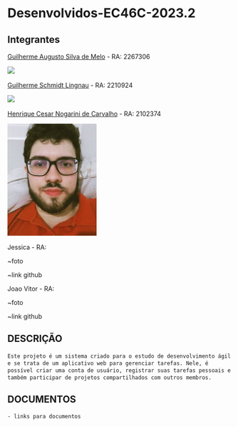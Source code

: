 # Desenvolvidos-EC46C-2023.2

## Integrantes

[Guilherme Augusto Silva de Melo](https://github.com/Guilherme-Silva-Melo/) - RA: 2267306

<img src="img/Foto - Guilherme Augusto.jpg" width="200">


[Guilherme Schmidt Lingnau](https://github.com/Guilherme-Schmidt/) - RA: 2210924

<img src="img/Foto - Guilherme Schmidt .jpeg" width="200">

[Henrique Cesar Nogarini de Carvalho](https://github.com/henriquenogarini) - RA: 2102374

<img src="img/Foto - Henrique Nogarini.jpeg" width="200">

Jessica - RA:

~foto 

~link github


Joao Vitor - RA: 

~foto 

~link github


## DESCRIÇÃO
    Este projeto é um sistema criado para o estudo de desenvolvimento ágil e se trata de um aplicativo web para gerenciar tarefas. Nele, é possível criar uma conta de usuário, registrar suas tarefas pessoais e também participar de projetos compartilhados com outros membros.

## DOCUMENTOS
    - links para documentos 
